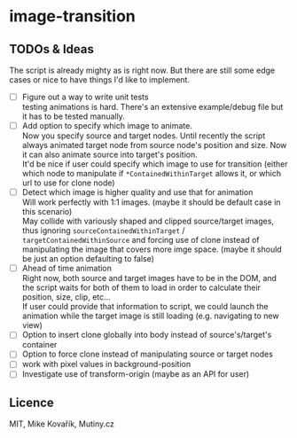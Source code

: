 # image-transition

## TODOs & Ideas

The script is already mighty as is right now. But there are still some edge cases or nice to have things I'd like to implement.

* [ ] Figure out a way to write unit tests
<br> testing animations is hard. There's an extensive example/debug file but it has to be tested manually.
* [ ] Add option to specify which image to animate.
<br> Now you specify source and target nodes. Until recently the script always animated target node from source node's position and size. Now it can also animate source into target's position.
<br> It'd be nice if user could specify which image to use for transition (either which node to manipulate if `*ContainedWithinTarget` allows it, or which url to use for clone node)
* [ ] Detect which image is higher quality and use that for animation
<br> Will work perfectly with 1:1 images. (maybe it should be default case in this scenario)
<br> May collide with variously shaped and clipped source/target images, thus ignoring `sourceContainedWithinTarget` / `targetContainedWithinSource` and forcing use of clone instead of manipulating the image that covers more imge space. (maybe it should be just an option defaulting to false)
* [ ] Ahead of time animation
<br> Right now, both source and target images have to be in the DOM, and the script waits for both of them to load in order to calculate their position, size, clip, etc...
<br> If user could provide that information to script, we could launch the animation while the target image is still loading (e.g. navigating to new view)
* [ ] Option to insert clone globally into body instead of source's/target's container
* [ ] Option to force clone instead of manipulating source or target nodes
* [ ] work with pixel values in background-position
* [ ] Investigate use of transform-origin (maybe as an API for user)

## Licence

MIT, Mike Kovařík, Mutiny.cz